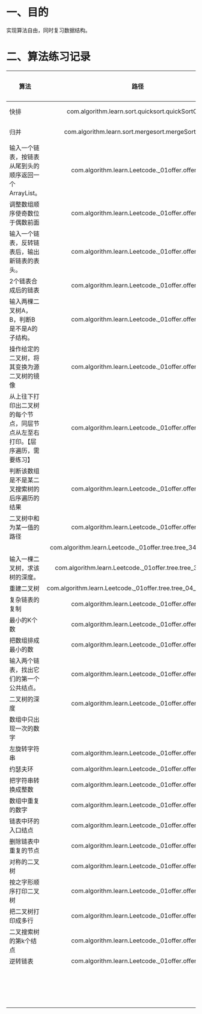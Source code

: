 # 一、目的

实现算法自由，同时复习数据结构。



# 二、算法练习记录

| 算法                                                         |                             路径                             | 日期                               | 总次数 | 备注                                 |
| ------------------------------------------------------------ | :----------------------------------------------------------: | ---------------------------------- | ------ | ------------------------------------ |
| 快排                                                         |      com.algorithm.learn.sort.quicksort.quickSortClass       | 20211130_1,20220216_1              | 2      | 竟然忘了，需要复习                   |
| 归并                                                         |      com.algorithm.learn.sort.mergesort.mergeSortClass       | 20211130_1,20220216_1              | 2      | 思路记着，需要复习                   |
| 输入一个链表，按链表从尾到头的顺序返回一个ArrayList。        |        com.algorithm.learn.Leetcode._01offer.offer03         | 20211130_1,20220217_1              | 2      | 递归、栈。递归如何到底               |
| 调整数组顺序使奇数位于偶数前面                               |        com.algorithm.learn.Leetcode._01offer.offer13         | 20211130_1，20220217_1更新并且提交 | 1      | 难写，细节多练习                     |
| 输入一个链表，反转链表后，输出新链表的表头。                 |        com.algorithm.learn.Leetcode._01offer.offer15         | 20211201_1                         | 2      |                                      |
| 2个链表合成后的链表                                          |        com.algorithm.learn.Leetcode._01offer.offer16         | 20211201_1                         | 1      |                                      |
| 输入两棵二叉树A，B，判断B是不是A的子结构。                   |        com.algorithm.learn.Leetcode._01offer.offer17         | 20211201_1                         | 1      |                                      |
| 操作给定的二叉树，将其变换为源二叉树的镜像                   |        com.algorithm.learn.Leetcode._01offer.offer18         | 20211201_1,20220217_1              | 2      |                                      |
| 从上往下打印出二叉树的每个节点，同层节点从左至右打印。【层序遍历，需要练习】 |        com.algorithm.learn.Leetcode._01offer.offer22         | 20211201_1                         | 1      |                                      |
| 判断该数组是不是某二叉搜索树的后序遍历的结果                 |        com.algorithm.learn.Leetcode._01offer.offer23         | 20211201_1                         | 1      |                                      |
| 二叉树中和为某一值的路径                                     |        com.algorithm.learn.Leetcode._01offer.offer24         | 20211201_1                         | 1      | 这个是之前面试kyline的第三道算法题目 |
|                                                              | com.algorithm.learn.Leetcode._01offer.tree.tree_34_find_path | 20211201_1                         | 1      | 有思维图解                           |
| 输入一棵二叉树，求该树的深度。                               |   com.algorithm.learn.Leetcode._01offer.tree.tree_38_depth   | 20211201_1                         | 1      | 【测试通过】                         |
| 重建二叉树                                                   | com.algorithm.learn.Leetcode._01offer.tree.tree_04_reconstruct | 20211201_1                         | 1      | 【课手写】                           |
| 复杂链表的复制                                               |        com.algorithm.learn.Leetcode._01offer.offer25         | 20211202_1                         | 1      |                                      |
| 最小的K个数                                                  |        com.algorithm.learn.Leetcode._01offer.offer29         | 20211202_1                         | 1      | 【优先队列】                         |
| 把数组排成最小的数                                           |        com.algorithm.learn.Leetcode._01offer.offer32         | 20211202_1                         | 1      | Collections.sort                     |
| 输入两个链表，找出它们的第一个公共结点。                     |        com.algorithm.learn.Leetcode._01offer.offer36         | 20211202_1                         | 1      |                                      |
| 二叉树的深度                                                 |        com.algorithm.learn.Leetcode._01offer.offer38         | 20211202_1                         | 1      | 非递归-层序遍历【*】                 |
| 数组中只出现一次的数字                                       |                                                              |                                    |        |                                      |
| 左旋转字符串                                                 |        com.algorithm.learn.Leetcode._01offer.offer43         | 20211202_1                         | 1      | 两种方法                             |
| 约瑟夫环                                                     |        com.algorithm.learn.Leetcode._01offer.offer46         | 20211202_1                         | 1      |                                      |
| 把字符串转换成整数                                           |        com.algorithm.learn.Leetcode._01offer.offer49         | ======                             |        |                                      |
| 数组中重复的数字                                             |        com.algorithm.learn.Leetcode._01offer.offer50         | 20211202_1                         | 1      |                                      |
| 链表中环的入口结点                                           |        com.algorithm.learn.Leetcode._01offer.offer55         | 20211202_1                         | 1      | [没有理解逻辑]                       |
| 删除链表中重复的节点                                         |        com.algorithm.learn.Leetcode._01offer.offer56         | 20211202_1                         | 1      |                                      |
| 对称的二叉树                                                 |        com.algorithm.learn.Leetcode._01offer.offer58         | 20211202_1                         | 1      | 【***】                              |
| 按之字形顺序打印二叉树                                       |        com.algorithm.learn.Leetcode._01offer.offer59         | 20211202_1                         | 1      | 【***】够爽                          |
| 把二叉树打印成多行                                           |        com.algorithm.learn.Leetcode._01offer.offer60         | 20211202_1                         | 1      |                                      |
| 二叉搜索树的第k个结点                                        |        com.algorithm.learn.Leetcode._01offer.offer62         | 20211202_1                         | 1      | [中序遍历]                           |
| 逆转链表                                                     |        com.algorithm.learn.Leetcode._01offer.offer15         | 20220216_1                         | 1      |                                      |
|                                                              |                                                              |                                    |        |                                      |
|                                                              |                                                              |                                    |        |                                      |
|                                                              |                                                              |                                    |        |                                      |
|                                                              |                                                              |                                    |        |                                      |
|                                                              |                                                              |                                    |        |                                      |
|                                                              |                                                              |                                    |        |                                      |
|                                                              |                                                              |                                    |        |                                      |
|                                                              |                                                              |                                    |        |                                      |
|                                                              |                                                              |                                    |        |                                      |
|                                                              |                                                              |                                    |        |                                      |
|                                                              |                                                              |                                    |        |                                      |
|                                                              |                                                              |                                    |        |                                      |
|                                                              |                                                              |                                    |        |                                      |
|                                                              |                                                              |                                    |        |                                      |
|                                                              |                                                              |                                    |        |                                      |
|                                                              |                                                              |                                    |        |                                      |
|                                                              |                                                              |                                    |        |                                      |
|                                                              |                                                              |                                    |        |                                      |

